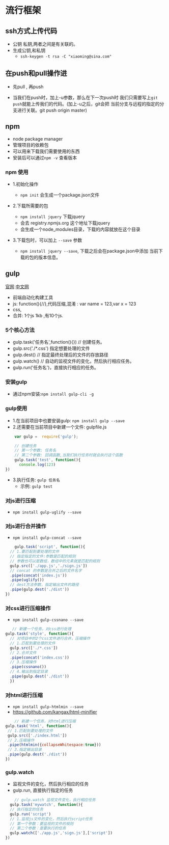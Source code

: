 # 流行框架

## ssh方式上传代码
- 公钥 私钥,两者之间是有关联的。
- 生成公钥,和私钥
    + `ssh-keygen -t rsa -C "xiaoming@sina.com"`

## 在push和pull操作进
- 先pull , 再push

- 当我们在push时，加上-u参数，那么在下一次push时
  我们只需要写上`git push`就能上传我们的代码。(加上-u之后，git会把
  当前分支与远程的指定的分支进行关联。git push origin master)

## npm
- node package manager
- 管理项目的依赖包
- 可以用来下载我们需要使用的东西
- 安装后可以通过`npm -v` 查看版本

### npm 使用
- 1.初始化操作
    + `npm init` 会生成一个package.json文件
- 2.下载所需要的包
    + `npm install jquery`  下载jquery
    + 会去 registry.npmjs.org 这个地址下载jquery
    + 会生成一个node_modules目录，下载的内容就放在这个目录

- 3.下载包时，可以加上 `--save` 参数
    + `npm install jquery --save`, 下载之后会在package.json中添加
    当前下载的包的版本信息。

## gulp
[官网](http://www.gulpjs.com)
[中文网](http://www.gulpjs.com.cn)

- 前端自动化构建工具
- js: function(){//},代码压缩,混淆 : var name = 123,var x = 123
- css, 
- 合并: 1个js 1kb ,有10个js.

### 5个核心方法
 - gulp.task('任务名',function(){}) // 创建任务。
 - gulp.src('./*.css') 指定想要处理的文件
 - gulp.dest() // 指定最终处理后的文件的存放路径
 - gulp.watch() // 自动的监视文件的变化，然后执行相应任务。
 - gulp.run('任务名')，直接执行相应的任务。


### 安装gulp
- 通过npm安装:`npm install gulp-cli -g`

### gulp使用
- 1.在当前项目中也要安装gulp: `npm install gulp --save`
- 2.还需要在当前项目中新建一个文件: gulpfile.js

```javascript
    var gulp =  require('gulp');

    // 创建任务
    // 第一个参数: 任务名
    // 第二个参数: 回调函数,当我们执行任务时就会执行这个函数
    gulp.task('test', function(){
      console.log(123)
})
```
- 3.执行任务: `gulp 任务名`
    + 示例: `gulp test`

### 对js进行压缩
- `npm install gulp-uglify --save`

### 对js进行合并操作
- `npm install gulp-concat --save`

```javascript
    gulp.task('script', function(){
  // 1.要匹配到要处理的文件
  // 指定指定的文件:参数是匹配的规则
  // 参数也可以是数组，数组中的元素就是匹配的规则
  gulp.src(['./app.js','./sign.js'])
  // concat 的参数是合并之后的文件名字
  .pipe(concat('index.js'))
  .pipe(uglify())
  // dest方法参数，指定输出文件的路径
  .pipe(gulp.dest('./dist'))
})
```

### 对css进行压缩操作
- `npm install gulp-cssnano --save`

```javascript
   // 新建一个任务，对css进行处理
gulp.task('style', function(){
  // 对项目中的2个css文件进行合并，压缩操作
  // 1.匹配到要处理的文件
  gulp.src(['./*.css'])
  // 2.合并文件
  .pipe(concat('index.css'))
  // 3.压缩操作
  .pipe(cssnano())
  // 4.输出到指定目录
  .pipe(gulp.dest('./dist'))
  })
```

### 对html进行压缩
- `npm install gulp-htmlmin --save`
- https://github.com/kangax/html-minifier

```javascript
    // 新建一个任务，对html进行压缩
gulp.task('html', function(){
 // 1.匹配到要处理的文件
 gulp.src(['./index.html'])
 // 2.压缩操作
 .pipe(htmlmin({collapseWhitespace:true}))
 // 3.指定输出目录
 .pipe(gulp.dest('./dist'))
})
```

### gulp.watch
- 监视文件的变化，然后执行相应的任务
- gulp.run, 直接执行指定的任务

```javascript
    // gulp.watch 监视文件变化，执行相应任务
  gulp.task('mywatch', function(){
  // 执行指定的任务
  gulp.run('script')
  // 1.监视js文件的变化，然后执行script任务
  // 第一个参数：要监视的文件的规则
  // 第二个参数：是要执行的任务
  gulp.watch(['./app.js','sign.js'],['script'])
})
```
